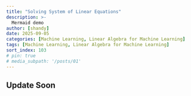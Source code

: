 ```yaml
---
title: "Solving System of Linear Equations"
description: >-
  Mermaid demo
author: [shandy]
date: 2025-09-05
categories: [Machine Learning, Linear Algebra for Machine Learning]
tags: [Machine Learning, Linear Algebra for Machine Learning]
sort_index: 103
# pin: true
# media_subpath: '/posts/01'
---
```


## Update Soon